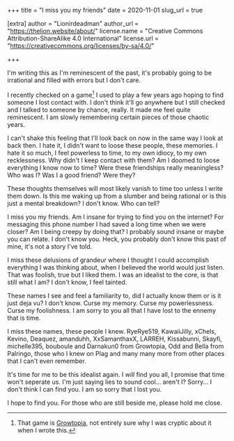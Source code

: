 +++
title = "I miss you my friends"
date = 2020-11-01
slug_url = true

[extra]
author = "Lionirdeadman"
author_url = "https://thelion.website/about/"
license.name = "Creative Commons Attribution-ShareAlike 4.0 International"
license.url = "https://creativecommons.org/licenses/by-sa/4.0/"

+++

I'm writing this as I'm reminescent of the past, it's probably going to be irrational and filled with errors but I don't care.
<!-- more -->
I recently checked on a game[^1] I used to play a few years ago hoping to find someone I lost contact with. I don't think it'll go anywhere but
I still checked and I talked to someone by chance, really. It made me feel quite reminescent. I am slowly remembering certain pieces of those
chaotic years. 

I can't shake this feeling that I'll look back on now in the same way I look at back then. I hate it, I didn't want to loose these people,
these memories. I hate it so much, I feel powerless to time, to my own idiocy, to my own recklessness. Why didn't I keep contact with them?
Am I doomed to loose everything I know now to time? Were these friendships really meaningless? Who was I? Was I a good friend? Were they?

These thoughts themselves will most likely vanish to time too unless I write them down. Is this me waking up from a slumber and being rational
or is this just a mental breakdown? I don't know. Who can tell?

I miss you my friends. Am I insane for trying to find you on the internet? For messaging this phone number I had saved a long time when we were closer?
Am I being creepy by doing that? I probably sound insane or maybe you can relate. I don't know you. Heck, you probably don't know this past of mine, it's
not a story I've told.

I miss these delusions of grandeur where I thought I could accomplish everything I was thinking about, when I believed the world would just listen.
That was foolish, true but I liked them. I was an idealist to the core, is that still what I am? I don't know, I feel tainted.

These names I see and feel a familiarity to, did I actually know them or is it just deja vu? I don't know. Curse my memory. Curse my powerlessness. Curse
my foolishness. I am sorry to you all that I have lost to the ennemy that is time.

I miss these names, these people I knew. RyeRye519, KawaiiJilly, xChels, Kevino, Deaquez, amanduhh, XxSamanthaxX, LARREH, Kissabunni, Skayfi, michelle395,
bouboule and Darnakun0 from Growtopia, Odd and Bella from Palringo, those who I knew on Plag and many many more from other places that 
I can't even remember.

It's time for me to be this idealist again. I *will* find you all, I promise that time won't seperate us. I'm just saying lies to sound cool... aren't I?
Sorry... I don't think I can find you. I am so sorry that I lost you.

I hope to find you. For those who are still beside me, please hold me close.

[^1]: That game is [Growtopia](https://growtopiagame.com/), not entirely sure why I was cryptic about it when I wrote this.
